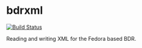bdrxml
======
[![Build Status](https://secure.travis-ci.org/Brown-University-Library/bdrxml.png?branch=master)](http://travis-ci.org/Brown-University-Library/bdrxml)

Reading and writing XML for the Fedora based BDR.